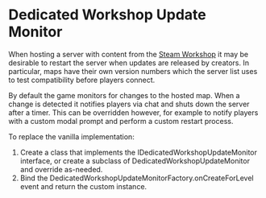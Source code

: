Dedicated Workshop Update Monitor
=================================

When hosting a server with content from the [Steam Workshop](https://steamcommunity.com/app/304930/workshop/) it may be desirable to restart the server when updates are released by creators. In particular, maps have their own version numbers which the server list uses to test compatibility before players connect.

By default the game monitors for changes to the hosted map. When a change is detected it notifies players via chat and shuts down the server after a timer. This can be overridden however, for example to notify players with a custom modal prompt and perform a custom restart process.

To replace the vanilla implementation:

1. Create a class that implements the IDedicatedWorkshopUpdateMonitor interface, or create a subclass of DedicatedWorkshopUpdateMonitor and override as-needed.
2. Bind the DedicatedWorkshopUpdateMonitorFactory.onCreateForLevel event and return the custom instance.
